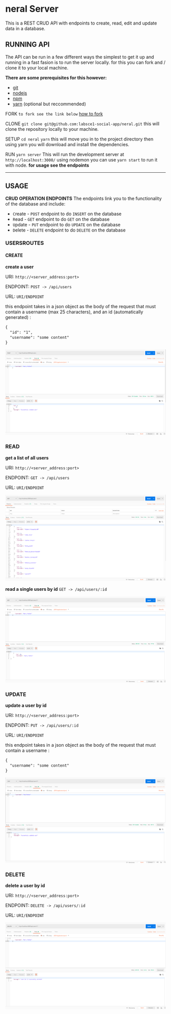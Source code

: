 # neral Server

This is a REST CRUD API with endpoints to create, read, edit and update data in a database.

## RUNNING API

The API can be run in a few different ways the simplest to get it up and running in a fast fasion is to run the server locally. for this you can fork and / clone it to your local machine.

**There are some prerequisites for this however:**

- [git](https://www.linode.com/docs/development/version-control/how-to-install-git-on-linux-mac-and-windows/)
- [nodejs](https://nodejs.org/en/download/)
- [npm](https://docs.npmjs.com/getting-started/installing-node)
- [yarn](https://yarnpkg.com/lang/en/docs/install/#windows-stable) (optional but reccommended)

FORK
`to fork see the link below`
[how to fork](https://help.github.com/articles/fork-a-repo/)

CLONE
`git clone git@github.com:labsce1-social-app/neral.git`
this will clone the repository locally to your machine.

SETUP
`cd neral`
`yarn`
this will move you in to the project directory then using yarn you will download and install the dependencies.

RUN
`yarn server`
This will run the development server at `http://localhost:3000/` using nodemon
you can use `yarn start` to run it with node. **for usage see the endpoints**

---

## USAGE

**CRUD OPERATION ENDPOINTS**
The endpoints link you to the functionality of the database and include:

- `C`reate - `POST` endpoint to do `INSERT` on the database
- `R`ead - `GET` endpoint to do `GET` on the database
- `U`pdate - `PUT` endpoint to do `UPDATE` on the database
- `D`elete - `DELETE` endpoint to do `DELETE` on the database

### USERSROUTES

#### CREATE

**create a user**

URI: `http://<server_address:port>`

ENDPOINT: `POST -> /api/users`

URL: `URI/ENDPOINT`

this endpoint takes in a json object as the body of the request that must contain a username (max 25 characters), and an id (automatically generated) :

```
{
  "id": "1",
  "username": "some content"
}
```

![alt text](./readme_files/POST.png "READ")

### READ

**get a list of all users**

URI: `http://<server_address:port>`

ENDPOINT: `GET -> /api/users`

URL: `URI/ENDPOINT`

![alt text](./readme_files/GET.png "READ")

**read a single users by id**
`GET -> /api/users/:id`

![alt text](./readme_files/READ.png "READ")

### UPDATE

**update a user by id**

URI: `http://<server_address:port>`

ENDPOINT: `PUT -> /api/users/:id`

URL: `URI/ENDPOINT`


this endpoint takes in a json object as the body of the request that must contain a username :

```
{
  "username": "some content"
}
```

![alt text](./readme_files/PUT.png "READ")

### DELETE

**delete a user by id**

URI: `http://<server_address:port>`

ENDPOINT: `DELETE -> /api/users/:id`

URL: `URI/ENDPOINT`

![alt text](./readme_files/DELETE.png "READ")


